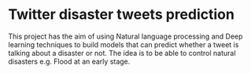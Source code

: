 # Twitter disaster tweets prediction
This project has the aim of using Natural language processing and Deep learning techniques to build models that can predict whether a tweet is talking about a disaster or not.
The idea is to be able to control natural disasters e.g. Flood at an early stage.
